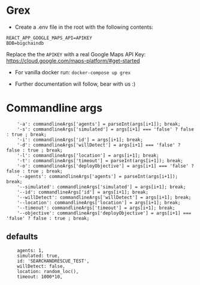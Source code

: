 # Grex

- Create a .env file in the root with the following contents:
```
REACT_APP_GOOGLE_MAPS_API=APIKEY
BDB=bigchaindb
```

Replace the the `APIKEY` with a real Google Maps API Key: https://cloud.google.com/maps-platform/#get-started

- For vanilla docker run: `docker-compose up grex`

- Further documentation will follow, bear with us :)

# Commandline args

        '-a': commandlineArgs['agents'] = parseInt(args[i+1]); break;
        '-s': commandlineArgs['simulated'] = args[i+1] === 'false' ? false : true ; break;
        '-i': commandlineArgs['id'] = args[i+1]; break;
        '-d': commandlineArgs['willDetect'] = args[i+1] === 'false' ? false : true ; break;
        '-l': commandlineArgs['location'] = args[i+1]; break;
        '-t': commandlineArgs['timeout'] = parseInt(args[i+1]); break;
        '-o': commandlineArgs['deployObjective'] = args[i+1] === 'false' ? false : true ; break;
        '--agents': commandlineArgs['agents'] = parseInt(args[i+1]); break;
        '--simulated': commandlineArgs['simulated'] = args[i+1]; break;
        '--id': commandlineArgs['id'] = args[i+1]; break;
        '--willDetect': commandlineArgs['willDetect'] = args[i+1]; break;
        '--location': commandlineArgs['location'] = args[i+1]; break;
        '--timeout': commandlineArgs['timeout'] = args[i+1]; break;
        '--objective': commandlineArgs['deployObjective'] = args[i+1] === 'false' ? false : true ; break;

## defaults

		agents: 1,
		simulated: true,
		id: 'SEARCHANDRESCUE_TEST',
		willDetect: false,
		location: random_loc(),
		timeout: 1000*10,